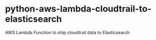 # python-aws-lambda-cloudtrail-to-elasticsearch
AWS Lambda Function to ship cloudtrail data to Elasticsearch
